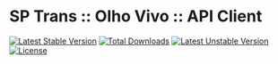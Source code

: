 # SP Trans :: Olho Vivo :: API Client

[![Latest Stable Version](https://poser.pugx.org/fefas/api-sptrans-olhovivo/v/stable)](https://packagist.org/packages/fefas/api-sptrans-olhovivo)
[![Total Downloads](https://poser.pugx.org/fefas/api-sptrans-olhovivo/downloads)](https://packagist.org/packages/fefas/api-sptrans-olhovivo)
[![Latest Unstable Version](https://poser.pugx.org/fefas/api-sptrans-olhovivo/v/unstable)](https://packagist.org/packages/fefas/api-sptrans-olhovivo)
[![License](https://poser.pugx.org/fefas/api-sptrans-olhovivo/license)](https://packagist.org/packages/fefas/api-sptrans-olhovivo)
